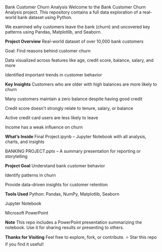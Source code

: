 Bank Customer Churn Analysis
Welcome to the Bank Customer Churn Analysis project.
This repository contains a full data exploration of a real-world bank dataset using Python.

We examined why customers leave the bank (churn) and uncovered key patterns using Pandas, Matplotlib, and Seaborn.

**Project Overview**
Real-world dataset of over 10,000 bank customers

Goal: Find reasons behind customer churn

Data visualized across features like age, credit score, balance, salary, and more

Identified important trends in customer behavior

**Key Insights**
Customers who are older with high balances are more likely to churn

Many customers maintain a zero balance despite having good credit

Credit score doesn't strongly relate to tenure, salary, or balance

Active credit card users are less likely to leave

Income has a weak influence on churn

**What’s Inside**
Final Project.ipynb – Jupyter Notebook with all analysis, charts, and insights

BANKING PROJECT.pptx – A summary presentation for reporting or storytelling

**Project Goal**
Understand bank customer behavior

Identify patterns in churn

Provide data-driven insights for customer retention

**Tools Used**
Python: Pandas, NumPy, Matplotlib, Seaborn

Jupyter Notebook

Microsoft PowerPoint

**Note**
This repo includes a PowerPoint presentation summarizing the notebook.
Use it for sharing results or presenting to others.

**Thanks for Visiting**
Feel free to explore, fork, or contribute.
⭐ Star this repo if you find it useful!

